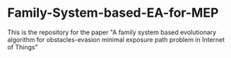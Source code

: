 # Family-System-based-EA-for-MEP
This is the repository for the paper "A family system based evolutionary algorithm for obstacles-evasion minimal exposure path problem in Internet of Things"
